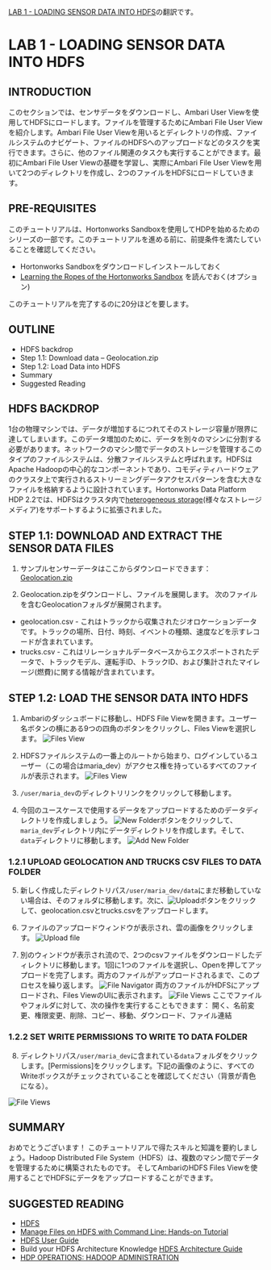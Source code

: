 
[LAB 1 - LOADING SENSOR DATA INTO HDFS](http://hortonworks.com/hadoop-tutorial/hello-world-an-introduction-to-hadoop-hcatalog-hive-and-pig/#section_3)の翻訳です。

# LAB 1 - LOADING SENSOR DATA INTO HDFS

## INTRODUCTION

このセクションでは、センサデータをダウンロードし、Ambari User Viewを使用してHDFSにロードします。ファイルを管理するためにAmbari File User Viewを紹介します。Ambari File User Viewを用いるとディレクトリの作成、ファイルシステムのナビゲート、ファイルのHDFSへのアップロードなどのタスクを実行できます。さらに、他のファイル関連のタスクも実行することができます。最初にAmbari File User Viewの基礎を学習し、実際にAmbari File User Viewを用いて2つのディレクトリを作成し、2つのファイルをHDFSにロードしていきます。

## PRE-REQUISITES

このチュートリアルは、Hortonworks Sandboxを使用してHDPを始めるためのシリーズの一部です。このチュートリアルを進める前に、前提条件を満たしていることを確認してください。

* Hortonworks Sandboxをダウンロードしインストールしておく
* [Learning the Ropes of the Hortonworks Sandbox](http://hortonworks.com/hadoop-tutorial/learning-the-ropes-of-the-hortonworks-sandbox/) を読んでおく(オプション)

このチュートリアルを完了するのに20分ほどを要します。

## OUTLINE

* HDFS backdrop
* Step 1.1: Download data – Geolocation.zip
* Step 1.2: Load Data into HDFS
* Summary
* Suggested Reading

## HDFS BACKDROP

1台の物理マシンでは、データが増加するにつれてそのストレージ容量が限界に達してしまいます。このデータ増加のために、データを別々のマシンに分割する必要があります。ネットワークのマシン間でデータのストレージを管理するこのタイプのファイルシステムは、分散ファイルシステムと呼ばれます。HDFSはApache Hadoopの中心的なコンポーネントであり、コモディティハードウェアのクラスタ上で実行されるストリーミングデータアクセスパターンを含む大きなファイルを格納するように設計されています。Hortonworks Data Platform HDP 2.2では、HDFSはクラスタ内で[heterogeneous storage](http://hortonworks.com/blog/heterogeneous-storage-policies-hdp-2-2/)(様々なストレージメディア)をサポートするように拡張されました。

## STEP 1.1: DOWNLOAD AND EXTRACT THE SENSOR DATA FILES

1. サンプルセンサーデータはここからダウンロードできます：[Geolocation.zip](https://app.box.com/HadoopCrashCourseData)

2. Geolocation.zipをダウンロードし、ファイルを展開します。 次のファイルを含むGeolocationフォルダが展開されます。
  * geolocation.csv - これはトラックから収集されたジオロケーションデータです。トラックの場所、日付、時刻、イベントの種類、速度などを示すレコードが含まれています。
  * trucks.csv - これはリレーショナルデータベースからエクスポートされたデータで、トラックモデル、運転手ID、トラックID、および集計されたマイレージ(燃費)に関する情報が含まれています。

## STEP 1.2: LOAD THE SENSOR DATA INTO HDFS

1. Ambariのダッシュボードに移動し、HDFS File Viewを開きます。ユーザー名ボタンの横にある9つの四角のボタンをクリックし、Files Viewを選択します。
![Files  View](https://raw.githubusercontent.com/hortonworks/tutorials/hdp-2.5/assets/hello-hdp/files_view_lab1.png)

2. HDFSファイルシステムの一番上のルートから始まり、ログインしているユーザー（この場合はmaria_dev）がアクセス権を持っているすべてのファイルが表示されます。
![Files  View](https://raw.githubusercontent.com/hortonworks/tutorials/hdp-2.5/assets/hello-hdp/root_files_view_folder_lab1.png)

3. `/user/maria_dev`のディレクトリリンクをクリックして移動します。

4. 今回のユースケースで使用するデータをアップロードするためのデータディレクトリを作成しましょう。 ![New Folder](https://raw.githubusercontent.com/hortonworks/tutorials/hdp-2.5/assets/hello-hdp/new_folder_icon_lab1.png)ボタンをクリックして、`maria_dev`ディレクトリ内にデータディレクトリを作成します。そして、`data`ディレクトリに移動します。
![Add New Folder](https://raw.githubusercontent.com/hortonworks/tutorials/hdp-2.5/assets/hello-hdp/add_new_folder_data_lab1.png)

### 1.2.1 UPLOAD GEOLOCATION AND TRUCKS CSV FILES TO DATA FOLDER

5. 新しく作成したディレクトリパス`/user/maria_dev/data`にまだ移動していない場合は、そのフォルダに移動します。次に、![Upload](https://raw.githubusercontent.com/hortonworks/tutorials/hdp-2.5/assets/hello-hdp/upload_icon_lab1.png)ボタンをクリックして、geolocation.csvとtrucks.csvをアップロードします。

6. ファイルのアップロードウィンドウが表示され、雲の画像をクリックします。
![Upload file ](https://raw.githubusercontent.com/hortonworks/tutorials/hdp-2.5/assets/hello-hdp/upload_file_lab1.png)

7. 別のウィンドウが表示され流ので、2つのcsvファイルをダウンロードしたディレクトリに移動します。1回に1つのファイルを選択し、Openを押してアップロードを完了します。両方のファイルがアップロードされるまで、このプロセスを繰り返します。
![File Navigator ](https://raw.githubusercontent.com/hortonworks/tutorials/hdp-2.5/assets/hello-hdp/upload_file_window_lab1.png)
両方のファイルがHDFSにアップロードされ、Files ViewのUIに表示されます。
![File Views ](https://raw.githubusercontent.com/hortonworks/tutorials/hdp-2.5/assets/hello-hdp/uploaded_files_lab1.png)
ここでファイルやフォルダに対して、次の操作を実行することもできます： 開く、名前変更、権限変更、削除、コピー、移動、ダウンロード、ファイル連結

### 1.2.2 SET WRITE PERMISSIONS TO WRITE TO DATA FOLDER

8. ディレクトリパス`/user/maria_dev`に含まれている`data`フォルダをクリックします。[Permissions]をクリックします。下記の画像のように、すべてのWriteボックスがチェックされていることを確認してください（背景が青色になる）。

![File Views ](https://raw.githubusercontent.com/hortonworks/tutorials/hdp-2.5/assets/hello-hdp/edit_permissions_lab1.png)

## SUMMARY

おめでとうございます！ このチュートリアルで得たスキルと知識を要約しましょう。Hadoop Distributed File System（HDFS）は、複数のマシン間でデータを管理するために構築されたものです。 そしてAmbariのHDFS Files Viewを使用することでHDFSにデータをアップロードすることができます。

## SUGGESTED READING

* [HDFS](http://hortonworks.com/apache/hdfs/)
* [Manage Files on HDFS with Command Line: Hands-on Tutorial](http://hortonworks.com/hadoop-tutorial/using-commandline-manage-files-hdfs/)
* [HDFS User Guide](https://hadoop.apache.org/docs/stable/hadoop-project-dist/hadoop-hdfs/HdfsUserGuide.html)
* Build your HDFS Architecture Knowledge [HDFS Architecture Guide](https://hadoop.apache.org/docs/r1.0.4/hdfs_design.html)
* [HDP OPERATIONS: HADOOP ADMINISTRATION](http://hortonworks.com/training/class/hdp-operations-hadoop-administration-1/)
